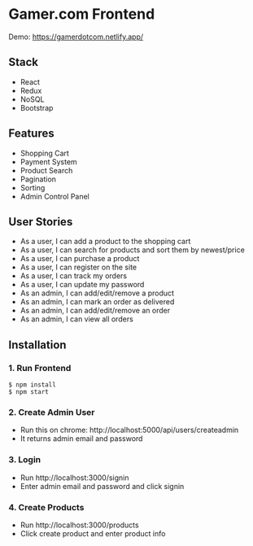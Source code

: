 # Gamer.com Frontend

Demo: https://gamerdotcom.netlify.app/

## Stack

<ul>
  <li>React</li>
  <li>Redux</li>
  <li>NoSQL</li>
  <li>Bootstrap</li>
</ul>

## Features

<ul>
  <li>Shopping Cart</li>
  <li>Payment System</li>
  <li>Product Search</li>
  <li>Pagination</li>
  <li>Sorting</li>
  <li>Admin Control Panel</li>
</ul>

## User Stories

<ul>
  <li>As a user, I can add a product to the shopping cart</li>
  <li>As a user, I can search for products and sort them by newest/price</li>
  <li>As a user, I can purchase a product</li>
  <li>As a user, I can register on the site</li>
  <li>As a user, I can track my orders</li>
  <li>As a user, I can update my password</li>
  <li>As an admin, I can add/edit/remove a product</li>
  <li>As an admin, I can mark an order as delivered</li>
  <li>As an admin, I can add/edit/remove an order</li>
  <li>As an admin, I can view all orders</li>
</ul>

## Installation

### 1. Run Frontend

```
$ npm install
$ npm start
```

### 2. Create Admin User

- Run this on chrome: http://localhost:5000/api/users/createadmin
- It returns admin email and password

### 3. Login

- Run http://localhost:3000/signin
- Enter admin email and password and click signin

### 4. Create Products

- Run http://localhost:3000/products
- Click create product and enter product info
